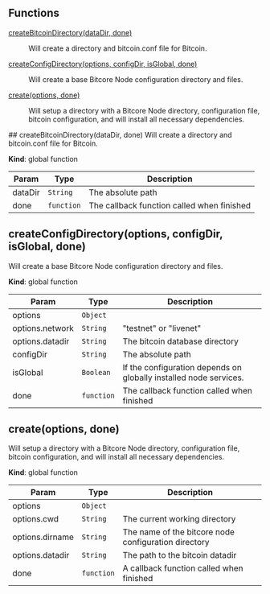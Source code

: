 ## Functions
<dl>
<dt><a href="#createBitcoinDirectory">createBitcoinDirectory(dataDir, done)</a></dt>
<dd><p>Will create a directory and bitcoin.conf file for Bitcoin.</p>
</dd>
<dt><a href="#createConfigDirectory">createConfigDirectory(options, configDir, isGlobal, done)</a></dt>
<dd><p>Will create a base Bitcore Node configuration directory and files.</p>
</dd>
<dt><a href="#create">create(options, done)</a></dt>
<dd><p>Will setup a directory with a Bitcore Node directory, configuration file,
bitcoin configuration, and will install all necessary dependencies.</p>
</dd>
</dl>
<a name="createBitcoinDirectory"></a>
## createBitcoinDirectory(dataDir, done)
Will create a directory and bitcoin.conf file for Bitcoin.

**Kind**: global function  

| Param | Type | Description |
| --- | --- | --- |
| dataDir | <code>String</code> | The absolute path |
| done | <code>function</code> | The callback function called when finished |

<a name="createConfigDirectory"></a>
## createConfigDirectory(options, configDir, isGlobal, done)
Will create a base Bitcore Node configuration directory and files.

**Kind**: global function  

| Param | Type | Description |
| --- | --- | --- |
| options | <code>Object</code> |  |
| options.network | <code>String</code> | "testnet" or "livenet" |
| options.datadir | <code>String</code> | The bitcoin database directory |
| configDir | <code>String</code> | The absolute path |
| isGlobal | <code>Boolean</code> | If the configuration depends on globally installed node services. |
| done | <code>function</code> | The callback function called when finished |

<a name="create"></a>
## create(options, done)
Will setup a directory with a Bitcore Node directory, configuration file,
bitcoin configuration, and will install all necessary dependencies.

**Kind**: global function  

| Param | Type | Description |
| --- | --- | --- |
| options | <code>Object</code> |  |
| options.cwd | <code>String</code> | The current working directory |
| options.dirname | <code>String</code> | The name of the bitcore node configuration directory |
| options.datadir | <code>String</code> | The path to the bitcoin datadir |
| done | <code>function</code> | A callback function called when finished |

